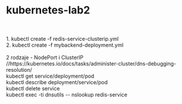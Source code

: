 # kubernetes-lab2
<br/>
<ODPALANIE><br/>
1. kubectl create -f redis-service-clusterip.yml<br/>
2. kubectl create -f mybackend-deployment.yml<br/>
<br/>
<NOTATKI> 2 rodzaje - NodePort i ClusterIP <br/>
//https://kubernetes.io/docs/tasks/administer-cluster/dns-debugging-resolution/ <br/>
kubectl get service/deployment/pod <br/>
kubectl describe deployment/service/pod <br/>
kubectl delete service <service> <br/>
kubectl exec -ti dnsutils -- nslookup redis-service <br/>